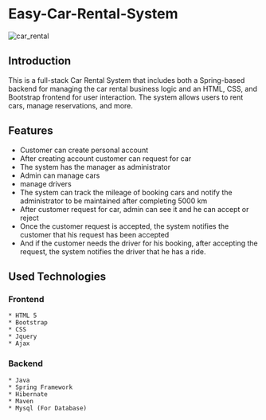 # Easy-Car-Rental-System
![car_rental](https://github.com/rKaushalya/Easy-Car-Rental-System/assets/121780085/10f610ba-428e-458d-b610-56495b35b2a5)

## Introduction
This is a full-stack Car Rental System that includes both a Spring-based backend for managing the car rental business logic and an HTML, CSS, and Bootstrap frontend for user interaction. The system allows users to rent cars, manage reservations, and more.

## Features
  * Customer can create personal account
  * After creating account customer can request for car
  * The system has the manager as administrator
  * Admin can manage cars
  * manage drivers
  * The system can track the mileage of booking cars and notify the administrator to be maintained after completing 5000 km
  * After customer request for car, admin can see it and he can accept or reject
  * Once the customer request is accepted, the system notifies the customer that his request has been accepted
  * And if the customer needs the driver for his booking, after accepting the request, the system notifies the driver that he has a ride.

## Used Technologies
  ### Frontend
    * HTML 5
    * Bootstrap
    * CSS
    * Jquery
    * Ajax

  ### Backend
    * Java
    * Spring Framework
    * Hibernate
    * Maven
    * Mysql (For Database)

  
